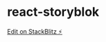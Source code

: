 # react-storyblok

[Edit on StackBlitz ⚡️](https://stackblitz.com/edit/getting-started-react-nu62yf)